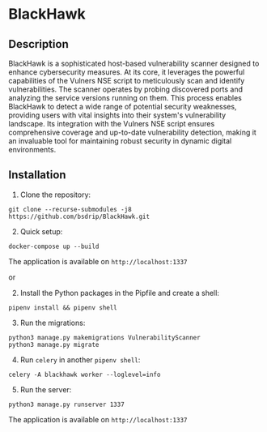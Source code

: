 # BlackHawk

## Description

BlackHawk is a sophisticated host-based vulnerability scanner designed to enhance cybersecurity measures. At its core, it leverages the powerful capabilities of the Vulners NSE script to meticulously scan and identify vulnerabilities. The scanner operates by probing discovered ports and analyzing the service versions running on them. This process enables BlackHawk to detect a wide range of potential security weaknesses, providing users with vital insights into their system's vulnerability landscape. Its integration with the Vulners NSE script ensures comprehensive coverage and up-to-date vulnerability detection, making it an invaluable tool for maintaining robust security in dynamic digital environments.

## Installation

1. Clone the repository:
```
git clone --recurse-submodules -j8 https://github.com/bsdrip/BlackHawk.git
```

2. Quick setup:
```
docker-compose up --build
```

The application is available on `http://localhost:1337`


or


2. Install the Python packages in the Pipfile and create a shell:
```
pipenv install && pipenv shell
```

3. Run the migrations:
```
python3 manage.py makemigrations VulnerabilityScanner
python3 manage.py migrate
```

4. Run `celery` in another `pipenv shell`:
```
celery -A blackhawk worker --loglevel=info
```

5. Run the server:
```
python3 manage.py runserver 1337
```

The application is available on `http://localhost:1337`
